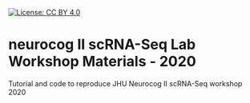 [![License: CC BY 4.0](https://img.shields.io/badge/License-CC%20BY%204.0-lightgrey.svg)](https://creativecommons.org/licenses/by/4.0/)

# neurocog II scRNA-Seq Lab Workshop Materials - 2020
Tutorial and code to reproduce JHU Neurocog II scRNA-Seq workshop 2020
